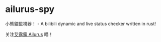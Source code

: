 # ailurus-spy
小熊貓監視器！ - A bilibili dynamic and live status checker written in rust!

关注[艾露露 Ailurus](https://space.bilibili.com/1501380958/dynamic?spm_id_from=444.42.list.card_avatar.click) 瞄！
